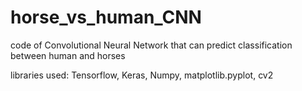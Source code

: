 # horse_vs_human_CNN
code of Convolutional Neural Network that can predict classification between human and horses 

libraries used: Tensorflow, Keras, Numpy, matplotlib.pyplot, cv2
